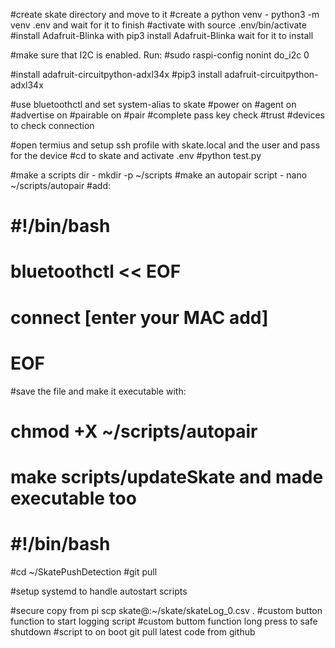 #create skate directory and move to it
#create a python venv - python3 -m venv .env and wait for it to finish
#activate with source .env/bin/activate
#install Adafruit-Blinka with pip3 install Adafruit-Blinka wait for it to install

#make sure that I2C is enabled. Run:
#sudo raspi-config nonint do_i2c 0

#install adafruit-circuitpython-adxl34x
#pip3 install adafruit-circuitpython-adxl34x

#use bluetoothctl and set system-alias to skate
#power on
#agent on
#advertise on
#pairable on
#pair <phone MAC address>
#complete pass key check
#trust <phone MAC address>
#devices to check connection

#open termius and setup ssh profile with skate.local and the user and pass for the device
#cd to skate and activate .env
#python test.py

#make a scripts dir - mkdir -p ~/scripts
#make an autopair script - nano ~/scripts/autopair
#add:
# #!/bin/bash
# bluetoothctl << EOF
# connect [enter your MAC add]
# EOF
#save the file and make it executable with:
# chmod +X ~/scripts/autopair
# make scripts/updateSkate and made executable too
# #!/bin/bash
#cd ~/SkatePushDetection
#git pull

#setup systemd to handle autostart scripts



#secure copy from pi scp skate@<ip>:~/skate/skateLog_0.csv .
#custom button function to start logging script
#custom buttom function long press to safe shutdown
#script to on boot git pull latest code from github